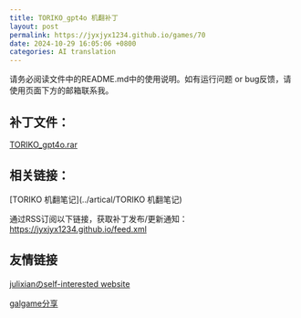 ```yaml
---
title: TORIKO_gpt4o 机翻补丁
layout: post
permalink: https://jyxjyx1234.github.io/games/70
date: 2024-10-29 16:05:06 +0800
categories: AI translation
---
```



请务必阅读文件中的README.md中的使用说明。如有运行问题 or bug反馈，请使用页面下方的邮箱联系我。

## 补丁文件：

[TORIKO_gpt4o.rar](../resources/TORIKO_gpt4o.rar)

 

## 相关链接：

[TORIKO 机翻笔记](../artical/TORIKO 机翻笔记)

 

通过RSS订阅以下链接，获取补丁发布/更新通知：https://jyxjyx1234.github.io/feed.xml

## 友情链接

[julixianのself-interested website](https://julixian-siw.worldsystem.top/) 

[galgame分享](https://t.me/galgpt)